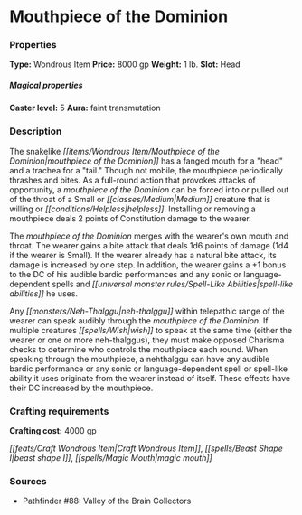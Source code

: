 ﻿---
Title: "Mouthpiece of the Dominion"
Type: "Wondrous Item"
Price: "8000 gp"
Weight: "1 lb."
Slot: "Head"
Caster level: "5"
Aura: "faint transmutation"
Description: |
  "The snakelike _mouthpiece of the Dominion_ has a fanged mouth for a "head" and a trachea for a "tail." Though not mobile, the mouthpiece periodically thrashes and bites. As a full-round action that provokes attacks of opportunity, a _mouthpiece of the Dominion_ can be forced into or pulled out of the throat of a Small or Medium creature that is willing or helpless. Installing or removing a mouthpiece deals 2 points of Constitution damage to the wearer.
  The _mouthpiece of the Dominion_ merges with the wearer's own mouth and throat. The wearer gains a bite attack that deals 1d6 points of damage (1d4 if the wearer is Small). If the wearer already has a natural bite attack, its damage is increased by one step. In addition, the wearer gains a +1 bonus to the DC of his audible bardic performances and any sonic or language-dependent spells and spell-like abilities he uses.
  Any neh-thalggu within telepathic range of the wearer can speak audibly through the _mouthpiece of the Dominion_. If multiple creatures wish to speak at the same time (either the wearer or one or more neh-thalggus), they must make opposed Charisma checks to determine who controls the mouthpiece each round. When speaking through the mouthpiece, a nehthalggu can have any audible bardic performance or any sonic or language-dependent spell or spell-like ability it uses originate from the wearer instead of itself. These effects have their DC increased by the mouthpiece."
Crafting cost: "4000 gp"
Sources: "['Pathfinder #88: Valley of the Brain Collectors']"
---

# Mouthpiece of the Dominion

### Properties

**Type:** Wondrous Item **Price:** 8000 gp **Weight:** 1 lb. **Slot:** Head

##### Magical properties

**Caster level:** 5 **Aura:** faint transmutation

### Description

The snakelike _[[items/Wondrous Item/Mouthpiece of the Dominion|mouthpiece of the Dominion]]_ has a fanged mouth for a "head" and a trachea for a "tail." Though not mobile, the mouthpiece periodically thrashes and bites. As a full-round action that provokes attacks of opportunity, a _mouthpiece of the Dominion_ can be forced into or pulled out of the throat of a Small or _[[classes/Medium|Medium]]_ creature that is willing or _[[conditions/Helpless|helpless]]_. Installing or removing a mouthpiece deals 2 points of Constitution damage to the wearer.

The _mouthpiece of the Dominion_ merges with the wearer's own mouth and throat. The wearer gains a bite attack that deals 1d6 points of damage (1d4 if the wearer is Small). If the wearer already has a natural bite attack, its damage is increased by one step. In addition, the wearer gains a +1 bonus to the DC of his audible bardic performances and any sonic or language-dependent spells and _[[universal monster rules/Spell-Like Abilities|spell-like abilities]]_ he uses.

Any _[[monsters/Neh-Thalggu|neh-thalggu]]_ within telepathic range of the wearer can speak audibly through the _mouthpiece of the Dominion_. If multiple creatures _[[spells/Wish|wish]]_ to speak at the same time (either the wearer or one or more neh-thalggus), they must make opposed Charisma checks to determine who controls the mouthpiece each round. When speaking through the mouthpiece, a nehthalggu can have any audible bardic performance or any sonic or language-dependent spell or spell-like ability it uses originate from the wearer instead of itself. These effects have their DC increased by the mouthpiece.

### Crafting requirements

**Crafting cost:** 4000 gp

_[[feats/Craft Wondrous Item|Craft Wondrous Item]]_, _[[spells/Beast Shape I|beast shape I]]_, _[[spells/Magic Mouth|magic mouth]]_

### Sources

* Pathfinder #88: Valley of the Brain Collectors